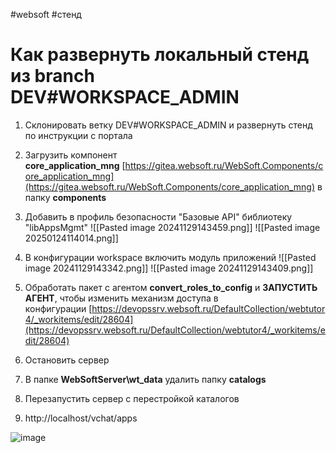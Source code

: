 #websoft #стенд 
# Как развернуть локальный стенд из branch DEV#WORKSPACE_ADMIN

1. Склонировать ветку DEV#WORKSPACE_ADMIN и развернуть стенд по инструкции с портала

2. Загрузить компонент **core_application_mng** [https://gitea.websoft.ru/WebSoft.Components/core_application_mng](https://gitea.websoft.ru/WebSoft.Components/core_application_mng) в папку **components**

3. Добавить в профиль безопасности "Базовые API" библиотеку "libAppsMgmt"
![[Pasted image 20241129143459.png]]
![[Pasted image 20250124114014.png]]

4. В конфигурации workspace включить модуль приложений
![[Pasted image 20241129143342.png]]
![[Pasted image 20241129143409.png]]

5. Обработать пакет с агентом **convert_roles_to_config** и **ЗАПУСТИТЬ АГЕНТ**, чтобы изменить механизм доступа в конфигурации [https://devopssrv.websoft.ru/DefaultCollection/webtutor4/_workitems/edit/28604](https://devopssrv.websoft.ru/DefaultCollection/webtutor4/_workitems/edit/28604)
6. Остановить сервер
7. В папке **WebSoftServer\wt_data** удалить папку **catalogs**
8. Перезапустить сервер с перестройкой каталогов
9. http://localhost/vchat/apps

![image](https://github.com/user-attachments/assets/6c0b252c-a26e-4808-8b1f-ca37400ee82e)

